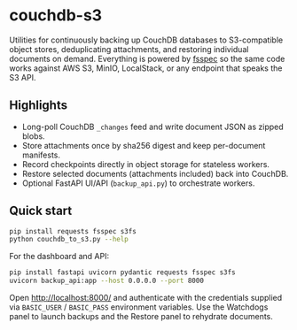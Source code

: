 # couchdb-s3

Utilities for continuously backing up CouchDB databases to S3-compatible object stores,
deduplicating attachments, and restoring individual documents on demand. Everything is
powered by [fsspec](https://filesystem-spec.readthedocs.io/en/latest/) so the same code
works against AWS S3, MinIO, LocalStack, or any endpoint that speaks the S3 API.

## Highlights
- Long-poll CouchDB `_changes` feed and write document JSON as zipped blobs.
- Store attachments once by sha256 digest and keep per-document manifests.
- Record checkpoints directly in object storage for stateless workers.
- Restore selected documents (attachments included) back into CouchDB.
- Optional FastAPI UI/API (`backup_api.py`) to orchestrate workers.

## Quick start
```bash
pip install requests fsspec s3fs
python couchdb_to_s3.py --help
```

For the dashboard and API:
```bash
pip install fastapi uvicorn pydantic requests fsspec s3fs
uvicorn backup_api:app --host 0.0.0.0 --port 8000
```

Open <http://localhost:8000/> and authenticate with the credentials supplied via
`BASIC_USER` / `BASIC_PASS` environment variables. Use the Watchdogs panel to launch
backups and the Restore panel to rehydrate documents.
